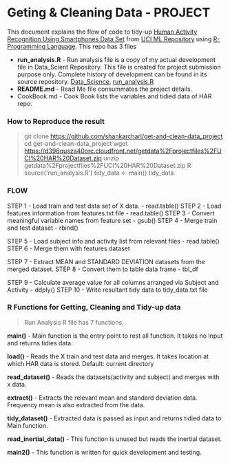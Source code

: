 # Geting & Cleaning Data - PROJECT

This document explains the flow of code to tidy-up [Human Activity Recognition Using Smartphones Data Set][1] from [UCI ML Repository][2] using [R-Programming Language][3]. 
This repo has 3 files
  - **run_analysis.R** - Run analysis file is a copy of my actual development file in Data_Scient Repository. This file is created for project submission purpose only. Complete history of development can be found in its source repository. [Data_Science][4], [run_analysis.R][5]
  - **README.md** - Read Me file consummates the project details.
  - CookBook.md - Cook Book lists the variables and tidied data of HAR repo.

### How to Reproduce the result
>git clone https://github.com/shankarchari/get-and-clean-data_project
>cd get-and-clean-data_project
>wget https://d396qusza40orc.cloudfront.net/getdata%2Fprojectfiles%2FUCI%20HAR%20Dataset.zip
>unzip getdata%2Fprojectfiles%2FUCI%20HAR%20Dataset.zip
>R
>source('run_analysis.R')
>tidy_data <- main()
>tidy_data



### FLOW

STEP 1 - Load train and test data set of X data. - read.table()
STEP 2 - Load features information from features.txt file - read.table()
STEP 3 - Convert meaningful variable names from feature set - gsub()
STEP 4 - Merge train and test dataset - rbind()

STEP 5 - Load subject info and activity list from relevant files - read.table()
STEP 6 - Merge them with features dataset

STEP 7 - Extract MEAN and STANDARD DEVIATION datasets from the merged dataset.
STEP 8 - Convert them to table data frame - tbl_df

STEP 9 - Calculate average value for all columns arranged via Subject and Activity - ddply()
STEP 10 - Write resultant tidy data to tidy_data.txt file


### R Functions for Getting, Cleaning and Tidy-up data
>Run Analysis R file has 7 functions,

**main()** - Main function is the entry point to rest all function. It takes no Input and returns tidies data.

**load()**   - Reads the X train and test data and merges. It takes location at which HAR data is stored. Default: current directory

**read_dataset()**  - Reads the datasets(activity and subject) and merges with x data.

**extract()**   - Extracts the relevant mean and standard deviation data. Frequency mean is also extracted from the data.

**tidy_dataset()**  - Extracted data is passed as input and returns tidied data to Main function.

**read_inertial_data()**  - This function is unused but reads the inertial dataset.

**main2()** - This function is written for quick development and testing.






[1]:http://archive.ics.uci.edu/ml/datasets/Human+Activity+Recognition+Using+Smartphones
[2]:http://archive.ics.uci.edu/ml/index.html
[3]:http://www.r-project.org/
[4]:https://github.com/shankarchari/data_science
[5]:https://github.com/shankarchari/data_science/blob/master/gcd/project/run_analysis.R
